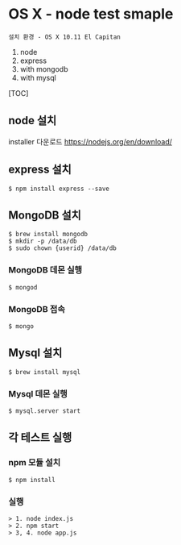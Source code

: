 # OS X - node test smaple
```설치 환경 - OS X 10.11 El Capitan```

1. node
2. express
3. with mongodb
4. with mysql


[TOC]



## node 설치
installer 다운로드
https://nodejs.org/en/download/

## express 설치

```
$ npm install express --save
```

## MongoDB 설치
```
$ brew install mongodb
$ mkdir -p /data/db
$ sudo chown {userid} /data/db
```
### MongoDB 데몬 실행
```
$ mongod
```
### MongoDB 접속
```
$ mongo
```

## Mysql 설치
```
$ brew install mysql
```
### Mysql 데몬 실행
```
$ mysql.server start
```

## 각 테스트 실행 ##

### npm 모듈 설치
```
$ npm install
```

### 실행
```
> 1. node index.js
> 2. npm start
> 3, 4. node app.js
```